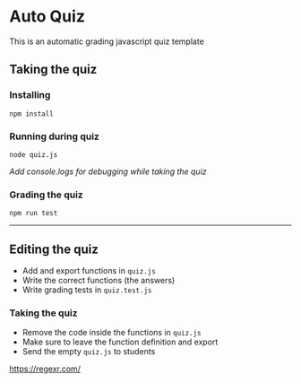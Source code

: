 # Auto Quiz

This is an automatic grading javascript quiz template

## Taking the quiz

### Installing

```shell
npm install
```

### Running during quiz

```shell
node quiz.js
```
*Add console.logs for debugging while taking the quiz*

### Grading the quiz

```shell
npm run test
```

----

## Editing the quiz

* Add and export functions in `quiz.js`
* Write the correct functions (the answers)
* Write grading tests in `quiz.test.js`

### Taking the quiz

* Remove the code inside the functions in `quiz.js`
* Make sure to leave the function definition and export
* Send the empty `quiz.js` to students


<https://regexr.com/>